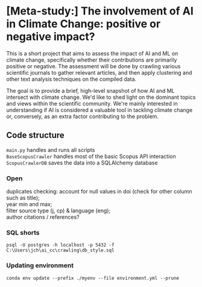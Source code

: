 # [Meta-study:] The involvement of AI in Climate Change: positive or negative impact?
This is a short project that aims to assess the impact of AI and ML on climate change, specifically whether their contributions are primarily positive or negative. The assessment will be done by crawling various scientific journals to gather relevant articles, and then apply clustering and other text analysis techniques on the compiled data.

The goal is to provide a brief, high-level snapshot of how AI and ML intersect with climate change. We'd like to shed light on the dominant topics and views within the scientific community. We're mainly interested in understanding if AI is considered a valuable tool in tackling climate change or, conversely, as an extra factor contributing to the problem.

## Code structure

`main.py` handles and runs all scripts <br />
`BaseScopusCrawler` handles most of the basic Scopus API interaction <br />
`ScopusCrawlerDB` saves the data into a SQLAlchemy database <br />

### Open

duplicates checking: account for null values in doi (check for other column such as title); <br />
year min and max; <br />
filter source type (j, cp) & language (eng); <br />
author citations / references?

### SQL shorts
```
psql -U postgres -h localhost -p 5432 -f C:\Users\jch\ai_cc\crawling\db_style.sql
```

### Updating environment
```
conda env update --prefix ./myenv --file environment.yml --prune
```

